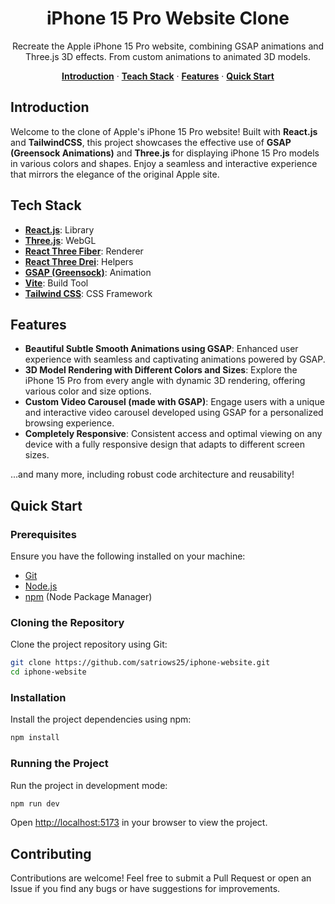 <div align="center">
  <h1 align="center">iPhone 15 Pro Website Clone</h1>

  <p align="center">Recreate the Apple iPhone 15 Pro website, combining GSAP animations and Three.js 3D effects. From custom animations to animated 3D models.</p>

  <p align="center">
    <a href="#introduction"><strong>Introduction</strong><a> ·
    <a href="#teach-stack"><strong>Teach Stack</strong><a> ·
    <a href="#features"><strong>Features</strong><a> ·
    <a href="#quick-start"><strong>Quick Start</strong><a>
  </p>
</div>

## <a name="introduction">Introduction</a>

Welcome to the clone of Apple's iPhone 15 Pro website! Built with **React.js** and **TailwindCSS**, this project showcases the effective use of **GSAP (Greensock Animations)** and **Three.js** for displaying iPhone 15 Pro models in various colors and shapes. Enjoy a seamless and interactive experience that mirrors the elegance of the original Apple site.

## <a name="teach-stack">Tech Stack</a>

- **[React.js](https://reactjs.org/)**: Library
- **[Three.js](https://threejs.org/)**: WebGL
- **[React Three Fiber](https://github.com/pmndrs/react-three-fiber)**: Renderer
- **[React Three Drei](https://github.com/pmndrs/drei)**: Helpers
- **[GSAP (Greensock)](https://greensock.com/gsap/)**: Animation
- **[Vite](https://vitejs.dev/)**: Build Tool
- **[Tailwind CSS](https://tailwindcss.com/)**: CSS Framework

## <a name="features">Features</a>

- **Beautiful Subtle Smooth Animations using GSAP**: Enhanced user experience with seamless and captivating animations powered by GSAP.
- **3D Model Rendering with Different Colors and Sizes**: Explore the iPhone 15 Pro from every angle with dynamic 3D rendering, offering various color and size options.
- **Custom Video Carousel (made with GSAP)**: Engage users with a unique and interactive video carousel developed using GSAP for a personalized browsing experience.
- **Completely Responsive**: Consistent access and optimal viewing on any device with a fully responsive design that adapts to different screen sizes.

...and many more, including robust code architecture and reusability!

## <a name="quick-start">Quick Start</a>

### **Prerequisites**

Ensure you have the following installed on your machine:

- [Git](https://git-scm.com/)
- [Node.js](https://nodejs.org/en)
- [npm](https://www.npmjs.com/) (Node Package Manager)

### **Cloning the Repository**

Clone the project repository using Git:

```bash
git clone https://github.com/satriows25/iphone-website.git
cd iphone-website
```

### **Installation**

Install the project dependencies using npm:

```bash
npm install
```

### **Running the Project**

Run the project in development mode:

```bash
npm run dev
```

Open [http://localhost:5173](http://localhost:5173/) in your browser to view the project.

## Contributing

Contributions are welcome! Feel free to submit a Pull Request or open an Issue if you find any bugs or have suggestions for improvements.
